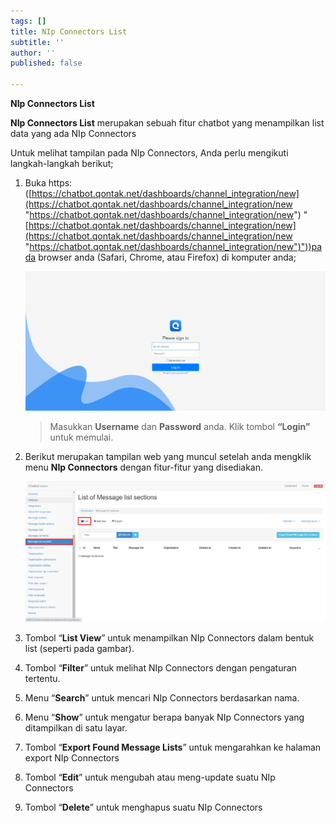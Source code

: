 ```yaml
---
tags: []
title: NIp Connectors List
subtitle: ''
author: ''
published: false

---
```

**NIp Connectors List**

**NIp Connectors List** merupakan sebuah fitur chatbot yang menampilkan list data yang ada NIp Connectors 

Untuk melihat tampilan pada NIp Connectors, Anda perlu mengikuti langkah-langkah berikut;

1. Buka https: ([https://chatbot.qontak.net/dashboards/channel_integration/new](https://chatbot.qontak.net/dashboards/channel_integration/new "https://chatbot.qontak.net/dashboards/channel_integration/new") "[https://chatbot.qontak.net/dashboards/channel_integration/new](https://chatbot.qontak.net/dashboards/channel_integration/new "https://chatbot.qontak.net/dashboards/channel_integration/new")"))pada browser anda (Safari, Chrome, atau Firefox) di komputer anda;

   ![](/uploads/channell.PNG)

   > Masukkan **Username** dan **Password** anda. Klik tombol **“Login”** untuk memulai.
2. Berikut merupakan tampilan web yang muncul setelah anda mengklik menu **NIp Connectors** dengan fitur-fitur yang disediakan.

   ![](/uploads/messagelistsection1.PNG)
3. Tombol “**List View**” untuk menampilkan NIp Connectors dalam bentuk list (seperti pada gambar).
4. Tombol “**Filter**” untuk melihat NIp Connectors dengan pengaturan tertentu.
5. Menu “**Search**” untuk mencari NIp Connectors berdasarkan nama.
6. Menu “**Show**” untuk mengatur berapa banyak NIp Connectors yang ditampilkan di satu layar.
7. Tombol “**Export Found Message Lists**” untuk mengarahkan ke halaman export NIp Connectors
8. Tombol “**Edit**” untuk mengubah atau meng-update suatu NIp Connectors
9. Tombol “**Delete**” untuk menghapus suatu NIp Connectors